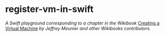 # register-vm-in-swift

_A Swift playground corresponding to a chapter in the Wikibook_ [Creating a Virtual Machine](https://en.wikibooks.org/wiki/Creating_a_Virtual_Machine) _by Jeffrey Meunier and other Wikibooks contributors._
